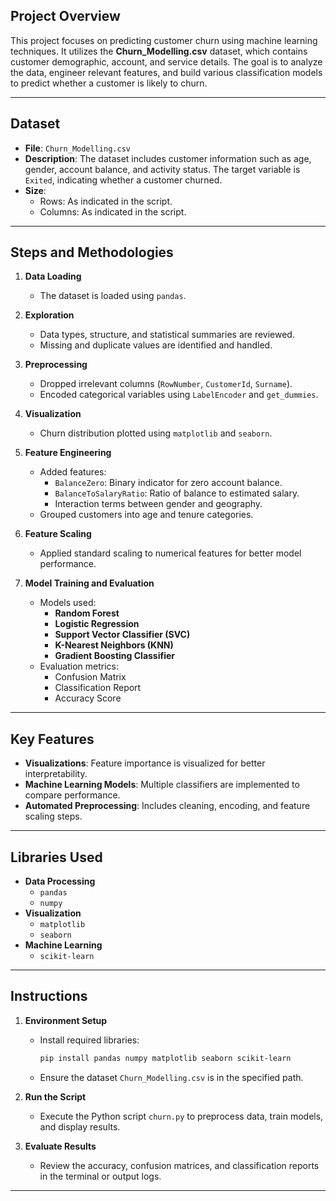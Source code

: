 ## Project Overview
This project focuses on predicting customer churn using machine learning techniques. It utilizes the **Churn_Modelling.csv** dataset, which contains customer demographic, account, and service details. The goal is to analyze the data, engineer relevant features, and build various classification models to predict whether a customer is likely to churn.

---

## Dataset
- **File**: `Churn_Modelling.csv`
- **Description**: The dataset includes customer information such as age, gender, account balance, and activity status. The target variable is `Exited`, indicating whether a customer churned.
- **Size**: 
  - Rows: As indicated in the script.
  - Columns: As indicated in the script.

---

## Steps and Methodologies
1. **Data Loading**
   - The dataset is loaded using `pandas`.

2. **Exploration**
   - Data types, structure, and statistical summaries are reviewed.
   - Missing and duplicate values are identified and handled.

3. **Preprocessing**
   - Dropped irrelevant columns (`RowNumber`, `CustomerId`, `Surname`).
   - Encoded categorical variables using `LabelEncoder` and `get_dummies`.

4. **Visualization**
   - Churn distribution plotted using `matplotlib` and `seaborn`.

5. **Feature Engineering**
   - Added features:
     - `BalanceZero`: Binary indicator for zero account balance.
     - `BalanceToSalaryRatio`: Ratio of balance to estimated salary.
     - Interaction terms between gender and geography.
   - Grouped customers into age and tenure categories.

6. **Feature Scaling**
   - Applied standard scaling to numerical features for better model performance.

7. **Model Training and Evaluation**
   - Models used:
     - **Random Forest**
     - **Logistic Regression**
     - **Support Vector Classifier (SVC)**
     - **K-Nearest Neighbors (KNN)**
     - **Gradient Boosting Classifier**
   - Evaluation metrics:
     - Confusion Matrix
     - Classification Report
     - Accuracy Score

---

## Key Features
- **Visualizations**: Feature importance is visualized for better interpretability.
- **Machine Learning Models**: Multiple classifiers are implemented to compare performance.
- **Automated Preprocessing**: Includes cleaning, encoding, and feature scaling steps.

---

## Libraries Used
- **Data Processing**
  - `pandas`
  - `numpy`
- **Visualization**
  - `matplotlib`
  - `seaborn`
- **Machine Learning**
  - `scikit-learn`

---

## Instructions
1. **Environment Setup**
   - Install required libraries:
     ```bash
     pip install pandas numpy matplotlib seaborn scikit-learn
     ```
   - Ensure the dataset `Churn_Modelling.csv` is in the specified path.

2. **Run the Script**
   - Execute the Python script `churn.py` to preprocess data, train models, and display results.

3. **Evaluate Results**
   - Review the accuracy, confusion matrices, and classification reports in the terminal or output logs.

---
